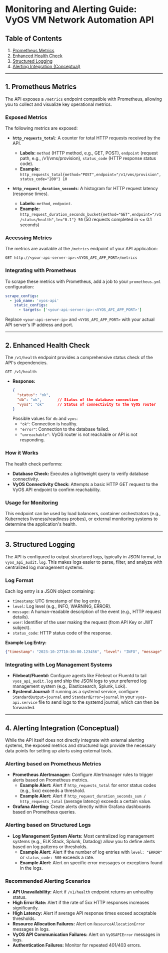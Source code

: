 # Monitoring and Alerting Guide: VyOS VM Network Automation API

## Table of Contents
1.  [Prometheus Metrics](#1-prometheus-metrics)
2.  [Enhanced Health Check](#2-enhanced-health-check)
3.  [Structured Logging](#3-structured-logging)
4.  [Alerting Integration (Conceptual)](#4-alerting-integration-conceptual)

---

## 1. Prometheus Metrics

The API exposes a `/metrics` endpoint compatible with Prometheus, allowing you to collect and visualize key operational metrics.

### Exposed Metrics
The following metrics are exposed:

*   **`http_requests_total`**: A counter for total HTTP requests received by the API.
    *   **Labels:** `method` (HTTP method, e.g., GET, POST), `endpoint` (request path, e.g., /v1/vms/provision), `status_code` (HTTP response status code).
    *   **Example:** `http_requests_total{method="POST",endpoint="/v1/vms/provision",status_code="200"} 10`

*   **`http_request_duration_seconds`**: A histogram for HTTP request latency (response times).
    *   **Labels:** `method`, `endpoint`.
    *   **Example:** `http_request_duration_seconds_bucket{method="GET",endpoint="/v1/status/health",le="0.1"} 50` (50 requests completed in <= 0.1 seconds)

### Accessing Metrics
The metrics are available at the `/metrics` endpoint of your API application:

`GET http://<your-api-server-ip>:<VYOS_API_APP_PORT>/metrics`

### Integrating with Prometheus
To scrape these metrics with Prometheus, add a job to your `prometheus.yml` configuration:

```yaml
scrape_configs:
  - job_name: 'vyos-api'
    static_configs:
      - targets: ['<your-api-server-ip>:<VYOS_API_APP_PORT>']
```
Replace `<your-api-server-ip>` and `<VYOS_API_APP_PORT>` with your actual API server's IP address and port.

---

## 2. Enhanced Health Check

The `/v1/health` endpoint provides a comprehensive status check of the API's dependencies.

`GET /v1/health`

-   **Response:**
    ```json
    {
      "status": "ok",
      "db": "ok",       // Status of the database connection
      "vyos": "ok"      // Status of connectivity to the VyOS router
    }
    ```
    Possible values for `db` and `vyos`:
    *   `"ok"`: Connection is healthy.
    *   `"error"`: Connection to the database failed.
    *   `"unreachable"`: VyOS router is not reachable or API is not responding.

### How it Works
The health check performs:
*   **Database Check:** Executes a lightweight query to verify database connectivity.
*   **VyOS Connectivity Check:** Attempts a basic HTTP GET request to the VyOS API endpoint to confirm reachability.

### Usage for Monitoring
This endpoint can be used by load balancers, container orchestrators (e.g., Kubernetes liveness/readiness probes), or external monitoring systems to determine the application's health.

---

## 3. Structured Logging

The API is configured to output structured logs, typically in JSON format, to `vyos_api_audit.log`. This makes logs easier to parse, filter, and analyze with centralized log management systems.

### Log Format
Each log entry is a JSON object containing:
*   `timestamp`: UTC timestamp of the log entry.
*   `level`: Log level (e.g., INFO, WARNING, ERROR).
*   `message`: A human-readable description of the event (e.g., HTTP request details).
*   `user`: Identifier of the user making the request (from API Key or JWT subject).
*   `status_code`: HTTP status code of the response.

**Example Log Entry:**
```json
{"timestamp": "2023-10-27T10:30:00.123456", "level": "INFO", "message": "POST /v1/vms/provision", "user": "admin", "status_code": 200}
```

### Integrating with Log Management Systems
*   **Filebeat/Fluentd:** Configure agents like Filebeat or Fluentd to tail `vyos_api_audit.log` and ship the JSON logs to your preferred log management system (e.g., Elasticsearch, Splunk, Loki).
*   **Systemd Journal:** If running as a systemd service, configure `StandardOutput=journal` and `StandardError=journal` in your `vyos-api.service` file to send logs to the systemd journal, which can then be forwarded.

---

## 4. Alerting Integration (Conceptual)

While the API itself does not directly integrate with external alerting systems, the exposed metrics and structured logs provide the necessary data points for setting up alerts using external tools.

### Alerting based on Prometheus Metrics
*   **Prometheus Alertmanager:** Configure Alertmanager rules to trigger alerts based on Prometheus metrics.
    *   **Example Alert:** Alert if `http_requests_total` for error status codes (e.g., 5xx) exceeds a threshold.
    *   **Example Alert:** Alert if `http_request_duration_seconds_sum / http_requests_total` (average latency) exceeds a certain value.
*   **Grafana Alerting:** Create alerts directly within Grafana dashboards based on Prometheus queries.

### Alerting based on Structured Logs
*   **Log Management System Alerts:** Most centralized log management systems (e.g., ELK Stack, Splunk, Datadog) allow you to define alerts based on log patterns or thresholds.
    *   **Example Alert:** Alert if the number of log entries with `level: "ERROR"` or `status_code: 500` exceeds a rate.
    *   **Example Alert:** Alert on specific error messages or exceptions found in the logs.

### Recommended Alerting Scenarios
*   **API Unavailability:** Alert if `/v1/health` endpoint returns an unhealthy status.
*   **High Error Rate:** Alert if the rate of 5xx HTTP responses increases significantly.
*   **High Latency:** Alert if average API response times exceed acceptable thresholds.
*   **Resource Allocation Failures:** Alert on `ResourceAllocationError` messages in logs.
*   **VyOS API Communication Failures:** Alert on `VyOSAPIError` messages in logs.
*   **Authentication Failures:** Monitor for repeated 401/403 errors.